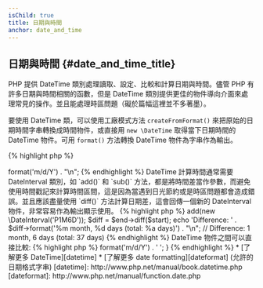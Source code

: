 ```yaml
---
isChild: true
title: 日期與時間
anchor: date_and_time
---
```


## 日期與時間 {#date_and_time_title}

PHP 提供 DateTime 類別處理讀取、設定、比較和計算日期與時間。儘管 PHP 有許多日期與時間相關的函數，但是 DateTime 類別提供更佳的物件導向介面來處理常見的操作。並且能處理時區問題（礙於篇幅這裡並不多著墨）。

要使用 DateTime 類，可以使用工廠模式方法 `createFromFormat()` 來把原始的日期時間字串轉換成時間物件，或直接用 `new \DateTime` 取得當下日期時間的 DateTime 物件。可用 `format()` 方法轉換 DateTime 物件為字串作為輸出。

{% highlight php %}
<?php
$raw = '22. 11. 1968';
$start = \DateTime::createFromFormat('d. m. Y', $raw);

echo 'Start date: ' . $start->format('m/d/Y') . "\n";
{% endhighlight %}

DateTime 計算時間通常需要 DateInterval 類別，如 `add()` 和 `sub()` 方法，都是將時間差當作參數，而避免使用時間戳記來計算時間區間，這是因為當遇到日光節約或是時區問題都會造成錯誤。並且應該盡量使用 `diff()` 方法計算日期差，這會回傳一個新的 DateInterval 物件，非常容易作為輸出顯示使用。
{% highlight php %}
<?php
// create a copy of $start and add one month and 6 days
$end = clone $start;
$end->add(new \DateInterval('P1M6D'));

$diff = $end->diff($start);
echo 'Difference: ' . $diff->format('%m month, %d days (total: %a days)') . "\n";
// Difference: 1 month, 6 days (total: 37 days)
{% endhighlight %}

DateTime 物件之間可以直接比較:
{% highlight php %}
<?php
if ($start < $end) {
    echo "Start is before end!\n";
}
{% endhighlight %}

最後一個範例來展示 DatePeriod 類，它用來迭代處理週期性的事件，傳入開始時間、結束時間以及時間區間，將會回傳此區間內的所有事件。
{% highlight php %}
<?php
// output all thursdays between $start and $end
$periodInterval = \DateInterval::createFromDateString('first thursday');
$periodIterator = new \DatePeriod($start, $periodInterval, $end, \DatePeriod::EXCLUDE_START_DATE);
foreach ($periodIterator as $date) {
    // output each date in the period
    echo $date->format('m/d/Y') . ' ';
}
{% endhighlight %}

* [了解更多 DateTime][datetime]
* [了解更多 date formatting][dateformat] (允許的日期格式字串)

[datetime]: http://www.php.net/manual/book.datetime.php
[dateformat]: http://www.php.net/manual/function.date.php
